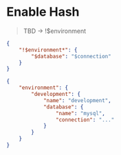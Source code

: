 # Enable Hash

> TBD -> !$environment

```json
{
    "!$environment*": {
        "$database": "$connection"
    }
}
```

```json
{
    "environment": {
        "development": {
            "name": "development",
            "database": {
                "name": "mysql",
                "connection": "..."
            }
        }
    }
}
```
